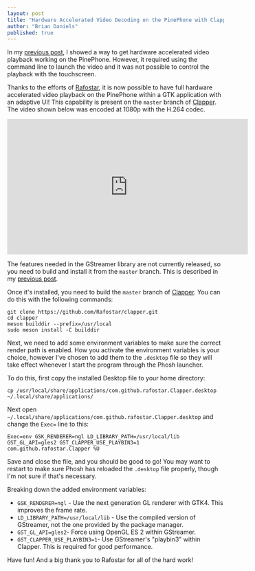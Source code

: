 ```yaml
---
layout: post
title: "Hardware Accelerated Video Decoding on the PinePhone with Clapper"
author: "Brian Daniels"
published: true
---
```


In my [previous post](/2021/06/27/hardware-accelerated-video-playback-on-the-pinephone.html), I showed a way to get hardware accelerated video playback working on the PinePhone. However, it required using the command line to launch the video and it was not possible to control the playback with the touchscreen.

Thanks to the efforts of [Rafostar](https://github.com/Rafostar), it is now possible to have full hardware accelerated video playback on the PinePhone within a GTK application with an adaptive UI! This capability is present on the `master` branch of [Clapper](https://github.com/Rafostar/clapper). The video shown below was encoded at 1080p with the H.264 codec.

<iframe width="560" height="315" src="https://www.youtube.com/embed/BvmRV6IIGGo" title="YouTube video player" frameborder="0" allow="accelerometer; autoplay; clipboard-write; encrypted-media; gyroscope; picture-in-picture" allowfullscreen></iframe>

<!--break-->

The features needed in the GStreamer library are not currently released, so you need to build and install it from the `master` branch. This is described in my [previous post](/2021/06/27/hardware-accelerated-video-playback-on-the-pinephone.html).

Once it's installed, you need to build the `master` branch of [Clapper](https://github.com/Rafostar/clapper). You can do this with the following commands:

```
git clone https://github.com/Rafostar/clapper.git
cd clapper
meson builddir --prefix=/usr/local
sudo meson install -C builddir
```

Next, we need to add some environment variables to make sure the correct render path is enabled. How you activate the environment variables is your choice, however I've chosen to add them to the `.desktop` file so they will take effect whenever I start the program through the Phosh launcher.

To do this, first copy the installed Desktop file to your home directory:

```
cp /usr/local/share/applications/com.github.rafostar.Clapper.desktop ~/.local/share/applications/
```

Next open `~/.local/share/applications/com.github.rafostar.Clapper.desktop` and change the `Exec=` line to this:

```
Exec=env GSK_RENDERER=ngl LD_LIBRARY_PATH=/usr/local/lib GST_GL_API=gles2 GST_CLAPPER_USE_PLAYBIN3=1 com.github.rafostar.Clapper %U
```

Save and close the file, and you should be good to go! You may want to restart to make sure Phosh has reloaded the `.desktop` file properly, though I'm not sure if that's necessary.

Breaking down the added environment variables:
- `GSK_RENDERER=ngl` - Use the next generation GL renderer with GTK4. This improves the frame rate.
- `LD_LIBRARY_PATH=/usr/local/lib` - Use the compiled version of GStreamer, not the one provided by the package manager.
- `GST_GL_API=gles2`- Force using OpenGL ES 2 within GStreamer.
- `GST_CLAPPER_USE_PLAYBIN3=1`- Use GStreamer's "playbin3" within Clapper. This is required for good performance.

Have fun! And a big thank you to Rafostar for all of the hard work!
